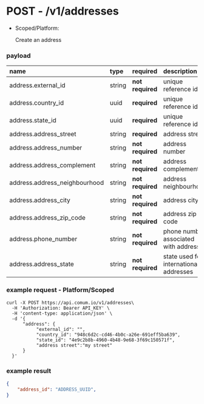 # POST - /v1/addresses

- Scoped/Platform:

    Create an address

### payload

| name | type | required | description |
| :--- | :--- | :--- | :--- |
| address.external_id | string | **not required** | unique reference id |
| address.country_id | uuid | **required** | unique reference id |
| address.state_id | uuid | **required** | unique reference id |
| address.address_street | string | **required** | address street |
| address.address_number| string | **not required** | address number |
| address.address_complement | string | **not required** | address complement |
| address.address_neighbourhood| string | **not required** | address neighbourhood |
| address.address_city| string | **not required** | address city |
| address.address_zip_code | string | **not required** | address zip code |
| address.phone_number | string | **not required** | phone number associated with address |
| address.address_state | string | **not required** | state used for international addresses|


### example request - Platform/Scoped

```curl
curl -X POST https://api.comum.io/v1/addresses\
  -H 'Authorization: Bearer API_KEY' \
  -H 'content-type: application/json' \
  -d '{ 
	  "address": {
		   "external_id": "",
		   "country_id": "948c6d2c-cd46-4b0c-a26e-691eff5ba639",
		   "state_id": "4e9c2b8b-4960-4b48-9e68-3f69c150571f",
		   "address street":"my street"
	  }
  }'
```

### example result

```json
{
	"address_id": "ADDRESS_UUID",
}
```

